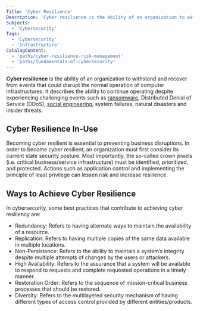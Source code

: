 ```yaml
---
Title: 'Cyber Resilience'
Description: 'Cyber resilience is the ability of an organization to withstand and recover from events that could disrupt the normal operation of computer infrastructures.'
Subjects:
  - 'Cybersecurity'
Tags:
  - 'Cybersecurity'
  - 'Infrastructure'
CatalogContent:
  - 'paths/cyber-resilience-risk-management'
  - 'paths/fundamentals-of-cybersecurity'
---
```


**Cyber resilience** is the ability of an organization to withstand and recover from events that could disrupt the normal operation of computer infrastructures. It describes the ability to continue operating despite experiencing challenging events such as [ransomware](https://www.codecademy.com/resources/docs/cybersecurity/malware/ransomware), Distributed Denial of Service (DDoS), [social engineering](https://www.codecademy.com/resources/docs/cybersecurity/social-engineering), system failures, natural disasters and insider threats.

## Cyber Resilience In-Use

Becoming cyber resilient is essential to preventing business disruptions. In order to become cyber resilient, an organization must first consider its current state security posture. Most importantly, the so-called crown jewels (i.e. critical business/service infrastructure) must be identified, prioritized, and protected. Actions such as application control and implementing the principle of least privilege can lessen risk and increase resilience.

## Ways to Achieve Cyber Resilience

In cybersecurity, some best practices that contribute to achieving cyber resiliency are:

- Redundancy: Refers to having alternate ways to maintain the availability of a resource.
- Replication: Refers to having multiple copies of the same data available in multiple locations.
- Non-Persistence: Refers to the ability to maintain a system’s integrity despite multiple attempts of changes by the users or attackers.
- High Availability: Refers to the assurance that a system will be available to respond to requests and complete requested operations in a timely manner.
- Restoration Order: Refers to the sequence of mission-critical business processes that should be restored.
- Diversity: Refers to the multilayered security mechanism of having different types of access control provided by different entities/products.
